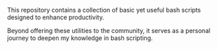 This repository contains a collection of basic yet useful bash scripts designed
to enhance productivity.

Beyond offering these utilities to the community, it serves as a personal journey
to deepen my knowledge in bash scripting.
